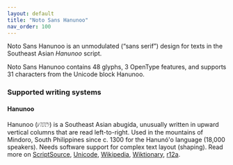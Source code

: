 ```yaml
---
layout: default
title: "Noto Sans Hanunoo"
nav_order: 100
---
```

Noto Sans Hanunoo is an unmodulated (“sans serif”) design for texts in the Southeast Asian _Hanunoo_ script. 

Noto Sans Hanunoo contains 48 glyphs, 3 OpenType features, and supports 31 characters from the Unicode block Hanunoo.


### Supported writing systems


#### Hanunoo

Hanunoo (<span class='autonym'>ᜱᜨᜳᜨᜳᜢ</span>) is a Southeast Asian abugida, unusually written in upward vertical columns that are read left-to-right. Used in the mountains of Mindoro, South Philippines since c. 1300 for the Hanunó'o language (18,000 speakers). Needs software support for complex text layout (shaping). Read more on [ScriptSource](https://scriptsource.org/scr/Hano), [Unicode](https://www.unicode.org/versions/Unicode13.0.0/ch17.pdf#G26437), [Wikipedia](https://en.wikipedia.org/wiki/ISO_15924:Hano), [Wiktionary](https://en.wiktionary.org/wiki/Category:Hanunoo_script), [r12a](https://r12a.github.io/scripts/links?iso=Hano).


